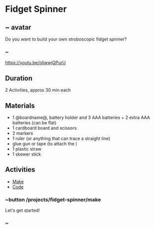 # Fidget Spinner

## ~ avatar

Do you want to build your own stroboscopic fidget spinner?

### ~

https://youtu.be/oIiwwjQPurU

## Duration

2 Activities, approx 30 min each

## Materials

* 1 @boardname@, battery holder and 3 AAA batteries + 2 extra AAA batteries (can be flat)
* 1 cardboard board and scissors
* 2 markers
* 1 ruler (or anything that can trace a straight line)
* glue gun or tape (to attach the )
* 1 plastic straw
* 1 skewer stick

## Activities

* [Make](/projects/fidget-spinner/make)  
* [Code](/projects/fidget-spinner/code)  

### ~button /projects/fidget-spinner/make

Let's get started!

### ~
